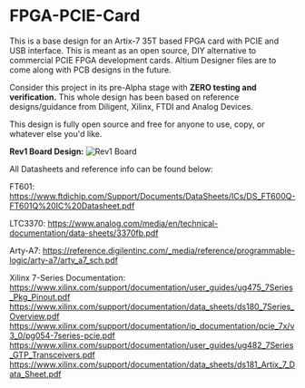 # FPGA-PCIE-Card
This is a base design for an Artix-7 35T based FPGA card with PCIE and USB interface. This is meant as an open source, DIY alternative to commercial PCIE FPGA development cards.
Altium Designer files are to come along with PCB designs in the future. 

Consider this project in its pre-Alpha stage with **ZERO testing and verification.** 
This whole design has been based on reference designs/guidance from Diligent, Xilinx, FTDI and Analog Devices.

This design is fully open source and free for anyone to use, copy, or whatever else you'd like. 

**Rev1 Board Design:**
![Rev1 Board](https://i.imgur.com/0BwKVfH.png)

All Datasheets and reference info can be found below: 

FT601:
https://www.ftdichip.com/Support/Documents/DataSheets/ICs/DS_FT600Q-FT601Q%20IC%20Datasheet.pdf

LTC3370:
https://www.analog.com/media/en/technical-documentation/data-sheets/3370fb.pdf

Arty-A7:
https://reference.digilentinc.com/_media/reference/programmable-logic/arty-a7/arty_a7_sch.pdf

Xilinx 7-Series Documentation:
https://www.xilinx.com/support/documentation/user_guides/ug475_7Series_Pkg_Pinout.pdf
https://www.xilinx.com/support/documentation/data_sheets/ds180_7Series_Overview.pdf
https://www.xilinx.com/support/documentation/ip_documentation/pcie_7x/v3_0/pg054-7series-pcie.pdf
https://www.xilinx.com/support/documentation/user_guides/ug482_7Series_GTP_Transceivers.pdf
https://www.xilinx.com/support/documentation/data_sheets/ds181_Artix_7_Data_Sheet.pdf
